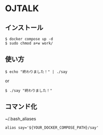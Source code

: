 # OJTALK

## インストール

```
$ docker compose up -d
$ sudo chmod a+w work/
```

## 使い方

```
$ echo "終わりました！" | ./say
```

or

```
$ ./say "終わりました！"
```

## コマンド化

~/.bash_aliases
```
alias say='${YOUR_DOCKER_COMPOSE_PATH}/say'
```
